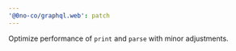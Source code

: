 ```yaml
---
'@0no-co/graphql.web': patch
---
```


Optimize performance of `print` and `parse` with minor adjustments.
